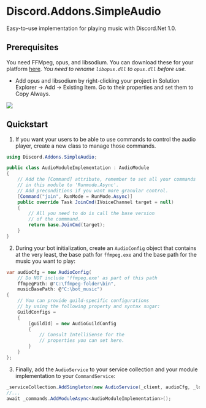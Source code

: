 ﻿# Discord.Addons.SimpleAudio
Easy-to-use implementation for playing music with Discord.Net 1.0.

## Prerequisites
You need FFMpeg, opus, and libsodium. You can download these
for your platform [here](https://dsharpplus.emzi0767.com/natives/).
*You need to rename `libopus.dll` to `opus.dll` before use.*

* Add opus and libsodium by right-clicking your project in
Solution Explorer -> Add -> Existing Item. Go to their
properties and set them to Copy Always.

![](https://i.imgur.com/vfSSKM1.png)

## Quickstart
1. If you want your users to be able to use commands to control the audio player,
create a new class to manage those commands.
```cs
using Discord.Addons.SimpleAudio;

public class AudioModuleImplementation : AudioModule
{
    // Add the [Command] attribute, remember to set all your commands
    // in this module to 'Runmode.Async'.
    // Add preconditions if you want more granular control.
    [Command("join", RunMode = RunMode.Async)]
    public override Task JoinCmd(IVoiceChannel target = null)
    {
        // All you need to do is call the base version
        // of the commmand.
        return base.JoinCmd(target);
    }
}
```

2. During your bot initialization, create an `AudioConfig` object that
contains at the very least, the base path for `ffmpeg.exe` and
the base path for the music you want to play:
```cs
var audioCfg = new AudioConfig(
    // Do NOT include 'ffmpeg.exe' as part of this path
    ffmpegPath: @"C:\ffmpeg-folder\bin",
    musicBasePath: @"C:\bot_music")
{
    // You can provide guild-specific configurations
    // by using the following property and syntax sugar:
    GuildConfigs =
    {
        [guildId] = new AudioGuildConfig
        {
            // Consult IntelliSense for the
            // properties you can set here.
        }
    }
};
```

3. Finally, add the `AudioService` to your service collection and
your module implementation to your `CommandService`:
```cs
_serviceCollection.AddSingleton(new AudioService(_client, audioCfg, _logger));
//...
await _commands.AddModuleAsync<AudioModuleImplementation>();
```
